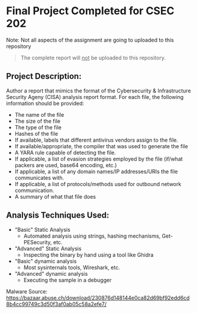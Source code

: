 # Final Project Completed for CSEC 202

Note: Not all aspects of the assignment are going to uploaded to this repository
> The complete report will <ins>not</ins> be uploaded to this repository. 

## Project Description:
Author a report that mimics the format of the Cybersecurity & Infrastructure Security Ageny (CISA) analysis report format. 
For each file, the following information should be provided: 
  - The name of the file
  - The size of the file
  - The type of the file
  - Hashes of the file
  - If available, labels that different antivirus vendors assign to the file.
  - If available/appropriate, the compiler that was used to generate the file
  - A YARA rule capable of detecting the file.
  - If applicable, a list of evasion strategies employed by the file (if/what packers are used, base64 encoding, etc.)
  - If applicable, a list of any domain names/IP addresses/URIs the file communicates with. 
  - If applicable, a list of protocols/methods used for outbound network communication.
  - A summary of what that file does


## Analysis Techniques Used:
  - "Basic" Static Analysis
    - Automated analysis using strings, hashing mechanisms, Get-PESecurity, etc.
  - "Advanced" Static Analysis
    - Inspecting the binary by hand using a tool like Ghidra
  - "Basic" dynamic analysis
    - Most sysinternals tools, Wireshark, etc.
  - "Advanced" dynamic analysis
    - Executing the sample in a debugger

Malware Source: https://bazaar.abuse.ch/download/230876d148144e0ca82d69bf92edd6cd8b4cc99749c3d50f3af0ab05c58a2efe7/
